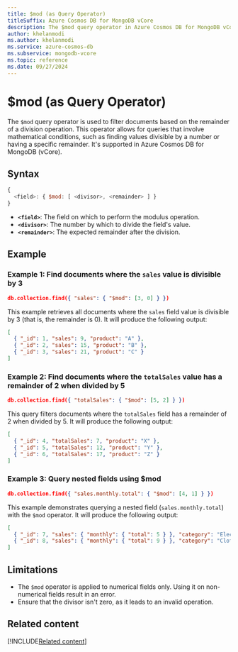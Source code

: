 ```yaml
---
title: $mod (as Query Operator)
titleSuffix: Azure Cosmos DB for MongoDB vCore
description: The $mod query operator in Azure Cosmos DB for MongoDB vCore is used to filter documents based on a modulus operation.
author: khelanmodi
ms.author: khelanmodi
ms.service: azure-cosmos-db
ms.subservice: mongodb-vcore
ms.topic: reference
ms.date: 09/27/2024
---
```


# $mod (as Query Operator)

The `$mod` query operator is used to filter documents based on the remainder of a division operation. This operator allows for queries that involve mathematical conditions, such as finding values divisible by a number or having a specific remainder. It's supported in Azure Cosmos DB for MongoDB (vCore).

## Syntax

```javascript
{ 
  <field>: { $mod: [ <divisor>, <remainder> ] } 
}
```

- **`<field>`**: The field on which to perform the modulus operation.
- **`<divisor>`**: The number by which to divide the field's value.
- **`<remainder>`**: The expected remainder after the division.

## Example

### Example 1: Find documents where the `sales` value is divisible by 3

```json
db.collection.find({ "sales": { "$mod": [3, 0] } })
```

This example retrieves all documents where the `sales` field value is divisible by 3 (that is, the remainder is 0). It will produce the following output:
```json
[
  { "_id": 1, "sales": 9, "product": "A" },
  { "_id": 2, "sales": 15, "product": "B" },
  { "_id": 3, "sales": 21, "product": "C" }
]
```

### Example 2: Find documents where the `totalSales` value has a remainder of 2 when divided by 5

```json
db.collection.find({ "totalSales": { "$mod": [5, 2] } })
```

This query filters documents where the `totalSales` field has a remainder of 2 when divided by 5. It will produce the following output:
```json
[
  { "_id": 4, "totalSales": 7, "product": "X" },
  { "_id": 5, "totalSales": 12, "product": "Y" },
  { "_id": 6, "totalSales": 17, "product": "Z" }
]
```

### Example 3: Query nested fields using $mod

```json
db.collection.find({ "sales.monthly.total": { "$mod": [4, 1] } })
```

This example demonstrates querying a nested field (`sales.monthly.total`) with the `$mod` operator. It will produce the following output:
```json
[
  { "_id": 7, "sales": { "monthly": { "total": 5 } }, "category": "Electronics" },
  { "_id": 8, "sales": { "monthly": { "total": 9 } }, "category": "Clothing" }
]
```

## Limitations

- The `$mod` operator is applied to numerical fields only. Using it on non-numerical fields result in an error.
- Ensure that the divisor isn't zero, as it leads to an invalid operation.

## Related content
[!INCLUDE[Related content](../includes/related-content.md)]